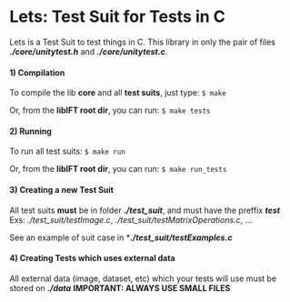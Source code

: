# Lets: Test Suit for Tests in C

Lets is a Test Suit to test things in C.
This library in only the pair of files ***./core/unitytest.h*** and ***./core/unitytest.c***.

#### 1) Compilation
To compile the lib **core** and all **test suits**, just type:
```$ make```

Or, from the **libIFT root dir**, you can run:
```$ make tests```


#### 2) Running
To run all test suits:
```$ make run```

Or, from the **libIFT root dir**, you can run:
```$ make run_tests```

#### 3) Creating a new Test Suit
All test suits **must** be in folder ***./test_suit***, and must have the preffix ***test***
Exs: *./test_suit/testImage.c*, *./test_suit/testMatrixOperations.c*, ...

See an example of suit case in ****./test_suit/testExamples.c***

#### 4) Creating Tests which uses external data
All external data (image, dataset, etc) which your tests will use must be stored on ***./data***
**IMPORTANT: ALWAYS USE SMALL FILES**

